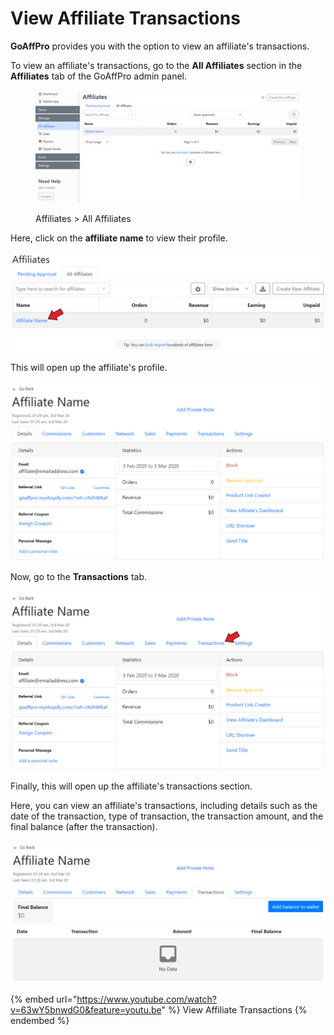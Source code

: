 # View Affiliate Transactions

**GoAffPro** provides you with the option to view an affiliate's transactions.

To view an affiliate's transactions, go to the **All Affiliates** section in the **Affiliates** tab of the GoAffPro admin panel.

<figure><img src="../../../.gitbook/assets/image (3520).png" alt=""><figcaption><p>Affiliates > All Affiliates</p></figcaption></figure>

Here, click on the **affiliate name** to view their profile.

![Click on affiliate's name](<../../../.gitbook/assets/Annotation 2020-03-03 013129.png>)

This will open up the affiliate's profile.

![Affiliate Profile](<../../../.gitbook/assets/Annotation 2020-03-03 013817 (1).png>)

Now, go to the **Transactions** tab.

![Transactions tab](<../../../.gitbook/assets/Annotation 2020-03-03 013817.png>)

Finally, this will open up the affiliate's transactions section.&#x20;

Here, you can view an affiliate's transactions, including details such as the date of the transaction, type of transaction, the transaction amount, and the final balance (after the transaction).

![](<../../../.gitbook/assets/Annotation 2020-03-03 014503 (1).png>)

{% embed url="https://www.youtube.com/watch?v=63wY5bnwdG0&feature=youtu.be" %}
View Affiliate Transactions
{% endembed %}

